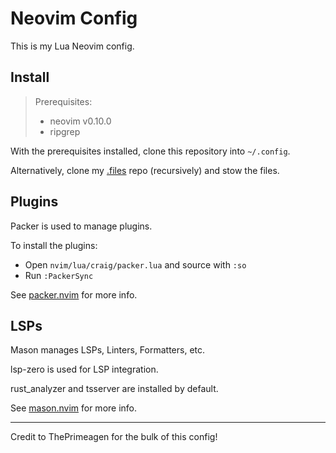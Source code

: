 # Neovim Config

This is my Lua Neovim config.

## Install
>Prerequisites:
> - neovim v0.10.0
> - ripgrep

With the prerequisites installed, clone this repository into `~/.config`.

Alternatively, clone my [.files](https://github.com/Cra1g01/.files) repo (recursively) and stow the files.

## Plugins
Packer is used to manage plugins.

To install the plugins:
- Open `nvim/lua/craig/packer.lua` and source with `:so`
- Run `:PackerSync`

See [packer.nvim](https://github.com/wbthomason/packer.nvim) for more info.

## LSPs
Mason manages LSPs, Linters, Formatters, etc.

lsp-zero is used for LSP integration.

rust_analyzer and tsserver are installed by default.

See [mason.nvim](https://github.com/williamboman/mason.nvim) for more info.

---------------------
Credit to ThePrimeagen for the bulk of this config!
